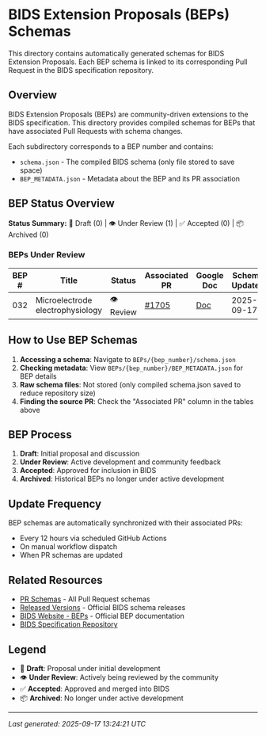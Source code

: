 # BIDS Extension Proposals (BEPs) Schemas

This directory contains automatically generated schemas for BIDS Extension Proposals.
Each BEP schema is linked to its corresponding Pull Request in the BIDS specification repository.

## Overview

BIDS Extension Proposals (BEPs) are community-driven extensions to the BIDS specification.
This directory provides compiled schemas for BEPs that have associated Pull Requests with schema changes.

Each subdirectory corresponds to a BEP number and contains:
- `schema.json` - The compiled BIDS schema (only file stored to save space)
- `BEP_METADATA.json` - Metadata about the BEP and its PR association

## BEP Status Overview

**Status Summary:** 📝 Draft (0) | 👁️ Under Review (1) | ✅ Accepted (0) | 📦 Archived (0)

### BEPs Under Review

| BEP # | Title | Status | Associated PR | Google Doc | Schema Updated | Actions |
|-------|-------|--------|---------------|------------|----------------|---------|
| 032 | Microelectrode electrophysiology | 👁️ Review | [#1705](https://github.com/bids-standard/bids-specification/pull/1705) | [Doc](https://docs.google.com/document/d/1oG-C8T-dWPqfVzL2W8HO3elWK8NIh2cOCPssRGv23n0/) | 2025-09-17 | [Schema](./32/schema.json) |

## How to Use BEP Schemas

1. **Accessing a schema**: Navigate to `BEPs/{bep_number}/schema.json`
2. **Checking metadata**: View `BEPs/{bep_number}/BEP_METADATA.json` for BEP details
3. **Raw schema files**: Not stored (only compiled schema.json saved to reduce repository size)
4. **Finding the source PR**: Check the "Associated PR" column in the tables above

## BEP Process

1. **Draft**: Initial proposal and discussion
2. **Under Review**: Active development and community feedback
3. **Accepted**: Approved for inclusion in BIDS
4. **Archived**: Historical BEPs no longer under active development

## Update Frequency

BEP schemas are automatically synchronized with their associated PRs:
- Every 12 hours via scheduled GitHub Actions
- On manual workflow dispatch
- When PR schemas are updated

## Related Resources

- [PR Schemas](../PRs/) - All Pull Request schemas
- [Released Versions](../versions/) - Official BIDS schema releases
- [BIDS Website - BEPs](https://bids.neuroimaging.io/beps) - Official BEP documentation
- [BIDS Specification Repository](https://github.com/bids-standard/bids-specification)

## Legend

- 📝 **Draft**: Proposal under initial development
- 👁️ **Under Review**: Actively being reviewed by the community
- ✅ **Accepted**: Approved and merged into BIDS
- 📦 **Archived**: No longer under active development

---

*Last generated: 2025-09-17 13:24:21 UTC*
